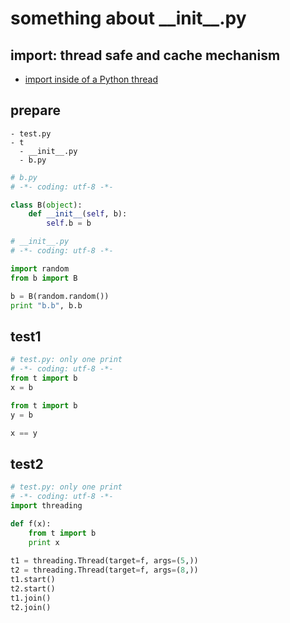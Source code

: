 # something about \_\_init\_\_.py

## import: thread safe and cache mechanism

- [import inside of a Python thread](https://stackoverflow.com/questions/12389526/import-inside-of-a-python-thread)

## prepare

```
- test.py
- t
  - __init__.py
  - b.py
```

```python
# b.py
# -*- coding: utf-8 -*-

class B(object):
    def __init__(self, b):
        self.b = b
```

```python
# __init__.py
# -*- coding: utf-8 -*-

import random
from b import B

b = B(random.random())
print "b.b", b.b
```

## test1

```python
# test.py: only one print
# -*- coding: utf-8 -*-
from t import b
x = b

from t import b
y = b

x == y
```

## test2

```python
# test.py: only one print
# -*- coding: utf-8 -*-
import threading

def f(x):
    from t import b
    print x
    
t1 = threading.Thread(target=f, args=(5,))
t2 = threading.Thread(target=f, args=(8,))
t1.start()
t2.start()
t1.join()
t2.join()
```